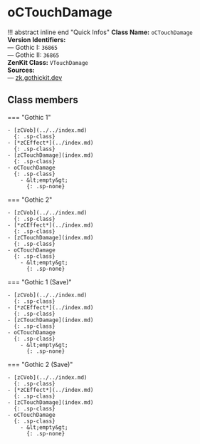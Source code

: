 # oCTouchDamage

!!! abstract inline end "Quick Infos"
    **Class Name:** `oCTouchDamage`<br/>
    **Version Identifiers:**<br />
    — Gothic I: `36865`<br/>
    — Gothic II: `36865`<br/>
    **ZenKit Class:** `VTouchDamage`<br/>
    **Sources:**<br/>
    — [zk.gothickit.dev](https://zk.gothickit.dev/engine/objects/oCTouchDamage/)

## Class members

=== "Gothic 1"

    - [zCVob](../../index.md)
      {: .sp-class}
    - [*zCEffect*](../index.md)
      {: .sp-class}
    - [zCTouchDamage](index.md)
      {: .sp-class}
    - oCTouchDamage
      {: .sp-class}
        - &lt;empty&gt;
          {: .sp-none}

=== "Gothic 2"

    - [zCVob](../../index.md)
      {: .sp-class}
    - [*zCEffect*](../index.md)
      {: .sp-class}
    - [zCTouchDamage](index.md)
      {: .sp-class}
    - oCTouchDamage
      {: .sp-class}
        - &lt;empty&gt;
          {: .sp-none}

=== "Gothic 1 (Save)"

    - [zCVob](../../index.md)
      {: .sp-class}
    - [*zCEffect*](../index.md)
      {: .sp-class}
    - [zCTouchDamage](index.md)
      {: .sp-class}
    - oCTouchDamage
      {: .sp-class}
        - &lt;empty&gt;
          {: .sp-none}

=== "Gothic 2 (Save)"

    - [zCVob](../../index.md)
      {: .sp-class}
    - [*zCEffect*](../index.md)
      {: .sp-class}
    - [zCTouchDamage](index.md)
      {: .sp-class}
    - oCTouchDamage
      {: .sp-class}
        - &lt;empty&gt;
          {: .sp-none}
